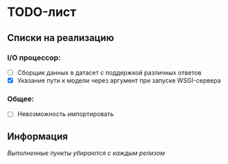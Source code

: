 # TODO-лист

## Списки на реализацию

### I/O процессор:

- [ ] Сборщик данных в датасет с поддержкой различных ответов
- [x] Указание пути к модели через аргумент при запуске WSGI-сервера

### Общее:

- [ ] Невозможность импортировать

## Информация

*Выполненные пункты убираются с каждым релизом*